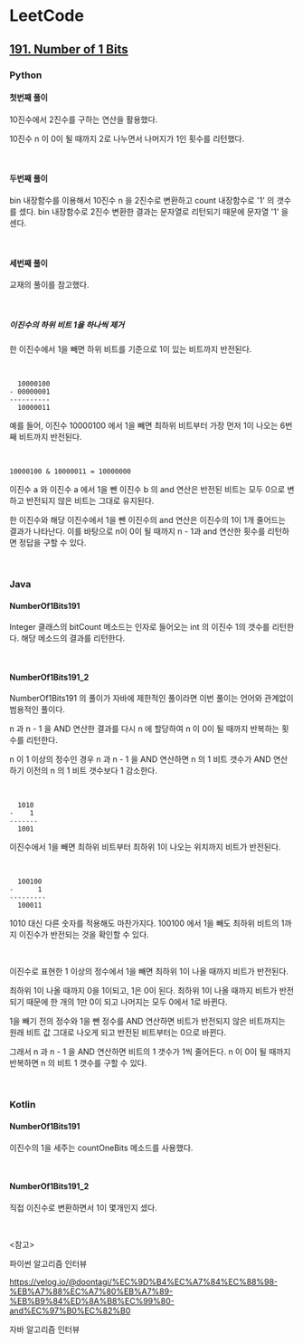 # LeetCode

## [191. Number of 1 Bits](https://leetcode.com/problems/number-of-1-bits/)

### Python

#### 첫번째 풀이

10진수에서 2진수를 구하는 연산을 활용했다.

10진수 n 이 0이 될 때까지 2로 나누면서 나머지가 1인 횟수를 리턴했다.

<br>

#### 두번째 풀이

bin 내장함수를 이용해서 10진수 n 을 2진수로 변환하고 count 내장함수로 '1' 의 갯수를 셌다. bin 내장함수로 2진수 변환한 결과는 문자열로 리턴되기 때문에 문자열 '1' 을 센다.

<br>

#### 세번째 풀이

교재의 풀이를 참고했다.

<br>

##### 이진수의 하위 비트 1을 하나씩 제거

한 이진수에서 1을 빼면 하위 비트를 기준으로 1이 있는 비트까지 반전된다.

<br>

```
  10000100
- 00000001
----------
  10000011
```

예를 들어, 이진수 10000100 에서 1을 빼면 최하위 비트부터 가장 먼저 1이 나오는 6번째 비트까지 반전된다.

<br>

```
10000100 & 10000011 = 10000000
```

이진수 a 와 이진수 a 에서 1을 뺀 이진수 b 의 and 연산은 반전된 비트는 모두 0으로 변하고 반전되지 않은 비트는 그대로 유지된다.

한 이진수와 해당 이진수에서 1을 뺀 이진수의 and 연산은 이진수의 1이 1개 줄어드는 결과가 나타난다. 이를 바탕으로 n이 0이 될 때까지 n - 1과 and 연산한 횟수를 리턴하면 정답을 구할 수 있다.

<br>

### Java

#### NumberOf1Bits191

Integer 클래스의 bitCount 메소드는 인자로 들어오는 int 의 이진수 1의 갯수를 리턴한다. 해당 메소드의 결과를 리턴한다.

<br>

#### NumberOf1Bits191_2

NumberOf1Bits191 의 풀이가 자바에 제한적인 풀이라면 이번 풀이는 언어와 관계없이 범용적인 풀이다.

n 과 n - 1 을 AND 연산한 결과를 다시 n 에 할당하여 n 이 0이 될 때까지 반복하는 횟수를 리턴한다.

n 이 1 이상의 정수인 경우 n 과 n - 1 을 AND 연산하면 n 의 1 비트 갯수가 AND 연산하기 이전의 n 의 1 비트 갯수보다 1 감소한다.

<br>

```
  1010
-    1
-------
  1001
```

이진수에서 1을 빼면 최하위 비트부터 최하위 1이 나오는 위치까지 비트가 반전된다.

<br>

```
  100100
-      1
---------
  100011
```

1010 대신 다른 숫자를 적용해도 마찬가지다. 100100 에서 1을 빼도 최하위 비트의 1까지 이진수가 반전되는 것을 확인할 수 있다.

<br>

이진수로 표현한 1 이상의 정수에서 1을 빼면 최하위 1이 나올 때까지 비트가 반전된다. 

최하위 1이 나올 때까지 0을 1이되고, 1은 0이 된다. 최하위 1이 나올 때까지 비트가 반전되기 때문에 한 개의 1만 0이 되고 나머지는 모두 0에서 1로 바뀐다.

1을 빼기 전의 정수와 1을 뺀 정수를 AND 연산하면 비트가 반전되지 않은 비트까지는 원래 비트 값 그대로 나오게 되고 반전된 비트부터는 0으로 바뀐다.

그래서 n 과 n - 1 을 AND 연산하면 비트의 1 갯수가 1씩 줄어든다. n 이 0이 될 때까지 반복하면 n 의 비트 1 갯수를 구할 수 있다.

<br>

### Kotlin

#### NumberOf1Bits191

이진수의 1을 세주는 countOneBits 메소드를 사용했다.

<br>

#### NumberOf1Bits191_2

직접 이진수로 변환하면서 1이 몇개인지 셌다.

<br>

<참고>

파이썬 알고리즘 인터뷰

https://velog.io/@doontagi/%EC%9D%B4%EC%A7%84%EC%88%98-%EB%A7%88%EC%A7%80%EB%A7%89-%EB%B9%84%ED%8A%B8%EC%99%80-and%EC%97%B0%EC%82%B0

자바 알고리즘 인터뷰



